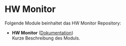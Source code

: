 # HW Monitor

Folgende Module beinhaltet das HW Monitor Repository:

- __HW Monitor__ ([Dokumentation](HW%20Monitor))  
	Kurze Beschreibung des Moduls.